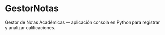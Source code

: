 # GestorNotas
Gestor de Notas Académicas — aplicación consola en Python para registrar y analizar calificaciones.
